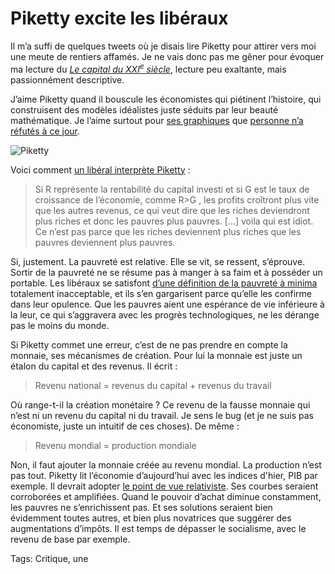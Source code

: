 # Piketty excite les libéraux

Il m’a suffi de quelques tweets où je disais lire Piketty pour attirer vers moi une meute de rentiers affamés. Je ne vais donc pas me gêner pour évoquer ma lecture du [*Le capital du XXI<sup>e</sup> siècle*](http://piketty.pse.ens.fr/fr/capital21c), lecture peu exaltante, mais passionnément descriptive.

J’aime Piketty quand il bouscule les économistes qui piétinent l’histoire, qui construisent des modèles idéalistes juste séduits par leur beauté mathématique. Je l’aime surtout pour [ses graphiques](http://piketty.pse.ens.fr/files/capital21c/Piketty2013GraphiquesTableauxLiens.pdf) que [personne n’a réfutés à ce jour](http://www.lesechos.fr/idees-debats/editos-analyses/0203542003376-le-mauvais-proces-fait-a-thomas-piketty-1009450.php).

![Piketty](http://blog.tcrouzet.comhttps://tcrouzet.com/images_tc/2014/06/piketty.png)

Voici comment [un libéral interprète Piketty](http://institutdeslibertes.org/piketty-ou-quand-un-oint-du-seigneur-se-prend-les-pieds-dans-le-tapis/) :

> Si R représente la rentabilité du capital investi et si G est le taux de croissance de l’économie, comme R&gt;G , les profits croîtront plus vite que les autres revenus, ce qui veut dire que les riches deviendront plus riches et donc les pauvres plus pauvres. \[…\] voila qui est idiot. Ce n’est pas parce que les riches deviennent plus riches que les pauvres deviennent plus pauvres.

Si, justement. La pauvreté est relative. Elle se vit, se ressent, s’éprouve. Sortir de la pauvreté ne se résume pas à manger à sa faim et à posséder un portable. Les libéraux se satisfont [d’une définition de la pauvreté à minima](http://blog.tcrouzet.com/2014/03/21/pourquoi-la-pauvrete-augmente-nen-deplaise-a-la-banque-mondiale/) totalement inacceptable, et ils s’en gargarisent parce qu’elle les confirme dans leur opulence. Que les pauvres aient une espérance de vie inférieure à la leur, ce qui s’aggravera avec les progrès technologiques, ne les dérange pas le moins du monde.

Si Piketty commet une erreur, c’est de ne pas prendre en compte la monnaie, ses mécanismes de création. Pour lui la monnaie est juste un étalon du capital et des revenus. Il écrit :

> Revenu national = revenus du capital + revenus du travail

Où range-t-il la création monétaire ? Ce revenu de la fausse monnaie qui n’est ni un revenu du capital ni du travail. Je sens le bug (et je ne suis pas économiste, juste un intuitif de ces choses). De même :

> Revenu mondial = production mondiale

Non, il faut ajouter la monnaie créée au revenu mondial. La production n’est pas tout. Piketty lit l’économie d’aujourd’hui avec les indices d'hier, PIB par exemple. Il devrait adopter [le point de vue relativiste](http://blog.tcrouzet.com/2014/03/21/pourquoi-la-pauvrete-augmente-nen-deplaise-a-la-banque-mondiale/). Ses courbes seraient corroborées et amplifiées. Quand le pouvoir d’achat diminue constamment, les pauvres ne s’enrichissent pas. Et ses solutions seraient bien évidemment toutes autres, et bien plus novatrices que suggérer des augmentations d’impôts. Il est temps de dépasser le socialisme, avec le revenu de base par exemple.

Tags: Critique, une